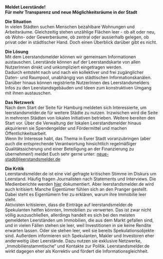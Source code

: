 **Meldet Leerstände!  
Für mehr Transparenz und neue Möglichkeitsräume in der Stadt**

**Die Situation**  
In vielen Städten suchen Menschen bezahlbare Wohnungen und Arbeitsräume. Gleichzeitig stehen unzählige Flächen leer - ob alt oder neu, ob Wohn- oder Gewerberäume, ob zentral oder ausserhalb gelegen, ob privat oder in städtischer Hand. Doch einen Überblick darüber gibt es nicht.

**Die Lösung**  
Mit dem Leerstandsmelder können wir gemeinsam Informationen austauschen. Leerstände können auf der Leerstandskarte von allen NutzerInnen direkt und unkompliziert eingetragen werden.  
Dadurch entsteht nach und nach ein kollektiver und frei zugänglicher Daten- und Raumpool, unabhängig von städtischen Informationskanälen. Darüber hinaus können registrierte NutzerInnen des Leerstandsmelders Infos zu den Leerstandsgebäuden und Ideen zum konstruktiven Umgang mit ihnen austauschen.  

**Das Netzwerk**  
Nach dem Start der Seite für Hamburg meldeten sich Interessierte, um leerstandsmelder.de für weitere Städte zu nutzen. Inzwischen wird die Seite in mehreren Städten von lokalen Initiativen betrieben. Weitere bereiten den Start vor. Über die Verwaltung der lokalen Leerstandsmelder hinaus akquirieren sie Spendengelder und Fördermittel und machen Öffentlichkeitsarbeit.  
Wenn Ihr Interesse habt, das Thema in Eurer Stadt voranzubringen (aber auch die entsprechende Verantwortung hinsichtlich regelmäßiger Qualitätssicherung und einer Beteiligung an der Finanzierung zu übernehmen!) meldet Euch sehr gerne unter: neue-stadt@leerstandsmelder.de  

**Die Kritik**  
Leerstandsmelder.de ist eine viel gefragte kritischen Stimme im Diskurs um Leerstand. Häufig fragen Journalisten nach Statements und Interviews. Die Medienberichte werden [hier](http://www.leerstandsmelder.de/site/press) dokumentiert. Aber leerstandsmelder.de wird auch kritisiert: Manche Eigentümer fühlen sich an den Pranger gestellt. Dabei steht es Eigentümern frei zu erklären, warum ihre Immobilie leer steht.  
Aktivisten kritisieren, dass die Einträge auf leerstandsmelder.de Spekulanten helfen könnten, Immobilien zu verwerten. Das ist zwar nicht völlig auszuschließen, allerdings handelt es sich bei den meisten gemeldeten Leerständen um Immobilien, die aus dem Markt gefallen sind, und in vielen Fällen stehen sie leer, weil Investitionen in sie keine Rendite erwarten lassen. Oder sie stehen leer, weil sie bereits Spekulationsobjekte sind. Außerdem informieren sich Spekulanten, Makler und Investoren eher anderweitig über Leerstände. Dazu nutzen sie exklusive Netzwerke, „Immobilienstammtische“ und Kontakte zur Politik. Leerstandsmelder.de wirkt dagegen eher als Korrektiv und fördert die Informationsgleichheit.